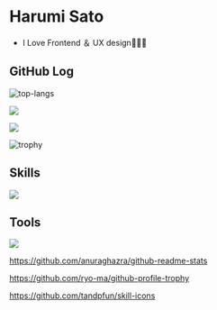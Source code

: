 

# Harumi Sato

- I Love Frontend ＆ UX design🧑🏻‍💻




## GitHub Log
![top-langs](https://github-readme-stats.vercel.app/api/top-langs?username=flatsato&show_icons=true&locale=en&layout=compact&theme=github_dark) 

![](https://github-readme-streak-stats.herokuapp.com/?user=flatsato&theme=github_dark) 

![](https://github-readme-stats.vercel.app/api?username=flatsato&show_icons=true&theme=github_dark)

![trophy](https://github-profile-trophy.vercel.app/?username=flatsato&theme=onestar&column=8)

## Skills
![](https://skillicons.dev/icons?i=html,css,js,sass,pug,tailwind,astro,bootstrap,wordpress&theme=dark)

## Tools
![](https://skillicons.dev/icons?i=figma,github,codepen,devto,discord,phpstorm&theme=dark)

https://github.com/anuraghazra/github-readme-stats

https://github.com/ryo-ma/github-profile-trophy

https://github.com/tandpfun/skill-icons
